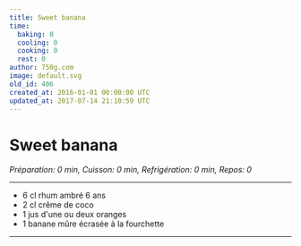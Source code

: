 ```yaml
---
title: Sweet banana
time:
  baking: 0
  cooling: 0
  cooking: 0
  rest: 0
author: 750g.com
image: default.svg
old_id: 406
created_at: 2016-01-01 00:00:00 UTC
updated_at: 2017-07-14 21:10:59 UTC
---
```


# Sweet banana

_Préparation: 0 min, Cuisson: 0 min, Refrigération: 0 min, Repos: 0_

---

- 6 cl rhum ambré 6 ans
- 2 cl crême de coco
- 1 jus d'une ou deux oranges
- 1 banane mûre écrasée à la fourchette

---
